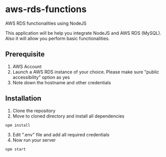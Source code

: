 # aws-rds-functions
AWS RDS functionalities using NodeJS

This application will be help you integrate NodeJS and AWS RDS (MySQL). Also it will allow you perform basic functionalities. 

## Prerequisite
1. AWS Account 
2. Launch a AWS RDS instance of your choice. Please make sure "public accessibility" option as yes 
3. Note down the hostname and other credentials 

## Installation
1. Clone the repository
2. Move to cloned directory and install all dependencies 
```sh
npm install 
```
3. Edit ".env" file and add all required credentials 
4. Now run your server 
```sh
npm start 
```

